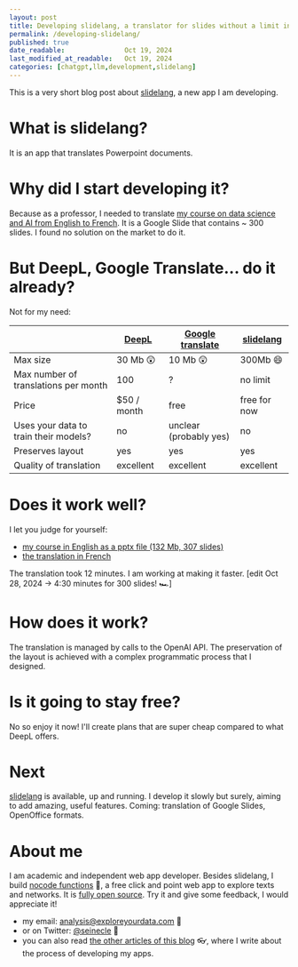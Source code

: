 ```yaml
---
layout: post
title: Developing slidelang, a translator for slides without a limit in file size.
permalink: /developing-slidelang/
published: true
date_readable:               Oct 19, 2024
last_modified_at_readable:   Oct 19, 2024
categories: [chatgpt,llm,development,slidelang]
---
```

This is a very short blog post about [slidelang](https://alpha.slidelang.com/), a new app I am developing.

# What is slidelang?
It is an app that translates Powerpoint documents.

# Why did I start developing it?
Because as a professor, I needed to translate [my course on data science and AI from English to French](https://docs.google.com/presentation/d/1RIK6Qb_wufbdJayJn9EWMocfBBIHU__Ux_XIbDh7jCI). It is a Google Slide that contains ~ 300 slides. I found no solution on the market to do it.

# But DeepL, Google Translate... do it already?
Not for my need:

|| [DeepL](https://www.deepl.com/fr/pro)    | [Google translate](https://support.google.com/translate/answer/2534559?ref_topic=7011659&hl=en) |  [slidelang](https://alpha.slidelang.com/) |
| --------| --------| -------- | ------- |
|Max size|30 Mb 😲 |10 Mb 😲 |300Mb 😄|
|Max number of translations per month| 100  | ?    | no limit    |
|Price| $50 / month | free     |  free for now   |
|Uses your data to train their models?|no | unclear (probably yes)     |  no   |
|Preserves layout| yes    | yes    | yes    |
|Quality of translation|excellent    |excellent    |excellent    |

# Does it work well?
I let you judge for yourself:
- [my course in English as a pptx file (132 Mb, 307 slides)](https://docs.google.com/presentation/d/1DccGhUM99qPP_vp0Y569HcmaRXvZyWmE/export/pptx)
- [the translation in French](https://docs.google.com/presentation/d/1D_XD8IJTDtFqXSq2880RDmelHruQjrhz/export/pptx)

The translation took 12 minutes. I am working at making it faster.
[edit Oct 28, 2024 -> 4:30 minutes for 300 slides! 🏎️]

# How does it work?
The translation is managed by calls to the OpenAI API. The preservation of the layout is achieved with a complex programmatic process that I designed.

# Is it going to stay free?
No so enjoy it now! I'll create plans that are super cheap compared to what DeepL offers.

# Next
[slidelang](https://alpha.slidelang.com/) is available, up and running. I develop it slowly but surely, aiming to add amazing, useful features. Coming: translation of Google Slides, OpenOffice formats.

# About me
I am academic and independent web app developer. Besides slidelang, I build [nocode functions](https://nocodefunctions.com) 🔎, a free click and point web app to explore texts and networks. It is [fully open source](https://github.com/seinecle/nocodefunctions). Try it and give some feedback, I would appreciate it!

* my email: [analysis@exploreyourdata.com](mailto:analysis@exploreyourdata.com) 📧
* or on Twitter: [@seinecle](https://twitter.com/seinecle) 📱
* you can also read [the other articles of this blog](https://nocodefunctions.com/blog) 👓, where I write about the process of developing my apps.
